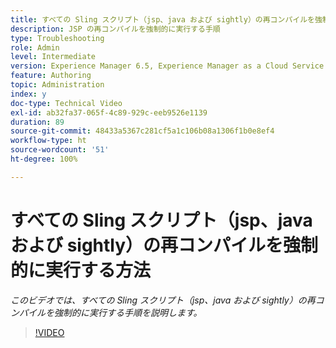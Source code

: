 ```yaml
---
title: すべての Sling スクリプト（jsp、java および sightly）の再コンパイルを強制的に実行する方法
description: JSP の再コンパイルを強制的に実行する手順
type: Troubleshooting
role: Admin
level: Intermediate
version: Experience Manager 6.5, Experience Manager as a Cloud Service
feature: Authoring
topic: Administration
index: y
doc-type: Technical Video
exl-id: ab32fa37-065f-4c89-929c-eeb9526e1139
duration: 89
source-git-commit: 48433a5367c281cf5a1c106b08a1306f1b0e8ef4
workflow-type: ht
source-wordcount: '51'
ht-degree: 100%

---
```


# すべての Sling スクリプト（jsp、java および sightly）の再コンパイルを強制的に実行する方法

*このビデオでは、すべての Sling スクリプト（jsp、java および sightly）の再コンパイルを強制的に実行する手順を説明します。*

>[!VIDEO](https://video.tv.adobe.com/v/3418642?quality=12&learn=on&captions=jpn)
